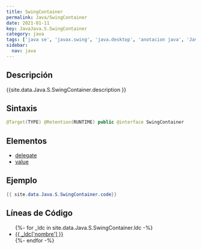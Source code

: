 ```yaml
---
title: SwingContainer
permalink: Java/SwingContainer
date: 2021-01-11
key: JavaJava.S.SwingContainer
category: java
tags: ['java se', 'javax.swing', 'java.desktop', 'anotacion java', 'Java 9']
sidebar: 
  nav: java
---
```


## Descripción
{{site.data.Java.S.SwingContainer.description }}

## Sintaxis
~~~java
@Target(TYPE) @Retention(RUNTIME) public @interface SwingContainer
~~~

## Elementos
* [delegate](/Java/SwingContainer/delegate)
* [value](/Java/SwingContainer/value)

## Ejemplo
~~~java
{{ site.data.Java.S.SwingContainer.code}}
~~~

## Líneas de Código
<ul>
{%- for _ldc in site.data.Java.S.SwingContainer.ldc -%}
   <li>
       <a href="{{_ldc['url'] }}">{{ _ldc['nombre'] }}</a>
   </li>
{%- endfor -%}
</ul>
